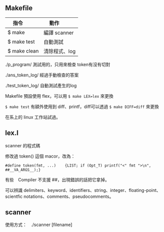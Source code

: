 Makefile
----------------------------------------

| 指令         | 動作           |
| ------------ | -------------- |
|$ make        | 編譯 scanner   |
|$ make test   | 自動測試       |
|$ make clean  | 清除程式、log  |

./p_program/        測試用的，只用來檢查 token有沒有切對

./ans_token_log/    經過手動檢查的答案

./test_token_log/   自動測試產生的log

Makefile 預設使用 flex，可以用 `$ make LEX=lex` 來更換

`$ make test` 有額外使用到 diff、printf，diff可以透過 `$ make DIFF=diff` 來更換

在系上的 linux 工作站試過。

lex.l
----------------------------------------

scanner 的程式碼

修改過 token() 這個 macor，改為：

`#define token(fmt, ...)    {LIST; if (Opt_T) printf("<" fmt ">\n", ##__VA_ARGS__);}`

有些　Compiler 不支援 ##，出現錯誤的話把它拿掉。

可以辨識 delimiters、keyword、identifiers、string、integer、floating-point、scientfic notations、comments、pseudocomments。

scanner
----------------------------------------

使用方式：　./scanner [filename]
